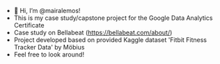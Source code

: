 - 👋 Hi, I’m @mairalemos!
- This is my case study/capstone project for the Google Data Analytics Certificate
- Case study on Bellabeat (https://bellabeat.com/about/)
- Project developed based on provided Kaggle dataset 'Fitbit Fitness Tracker Data' by Möbius
- Feel free to look around!


